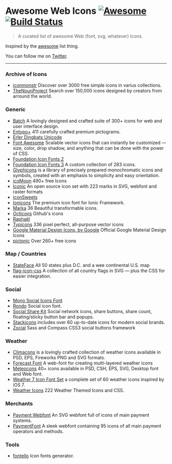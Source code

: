 # Awesome Web Icons [![Awesome](https://cdn.rawgit.com/sindresorhus/awesome/d7305f38d29fed78fa85652e3a63e154dd8e8829/media/badge.svg)](https://github.com/sindresorhus/awesome) [![Build Status](https://travis-ci.org/vkarampinis/awesome-icons.svg?branch=master)](https://travis-ci.org/vkarampinis/awesome-icons)

> A curated list of awesome Web (font, svg, whatever) Icons.

Inspired by the [awesome](https://github.com/sindresorhus/awesome) list thing.

You can follow me on [Twitter](https://twitter.com/vkarampinis).

---
### Archive of Icons
- [iconmonstr](http://iconmonstr.com/) Discover over 3000  free simple icons in varius collections.
- [TheNounProject](https://thenounproject.com/) Search over 150,000 icons designed by creators from arround the world.

### Generic
- [Batch](http://adamwhitcroft.com/batch/) A lovingly designed and crafted suite of 300+ icons for web and user interface design.
- [Entypo+](http://www.entypo.com/) 411 carefully crafted premium pictograms.
- [Erler Dingbats Unicode](http://www.ffdingbatsfont.com/)
- [Font Awesome](http://fontawesome.io/) Scalable vector icons that can instantly be customized — size, color, drop shadow, and anything that can be done with the power of CSS.
- [Foundation Icon Fonts 2](http://zurb.com/playground/foundation-icons) 
- [Foundation Icon Fonts 3](http://zurb.com/playground/foundation-icon-fonts-3) A custom collection of 283 icons.
- [Glyphicons](http://glyphicons.com/) is a library of precisely prepared monochromatic icons and symbols, created with an emphasis to simplicity and easy orientation.
- [icoMoon](https://icomoon.io) 490+ free Icons
- [Iconic](https://useiconic.com/open/) An open source icon set with 223 marks in SVG, webfont and raster formats
- [iconSweets](http://www.iconsweets.com/)
- [Ionicons](http://ionicons.com/) The premium icon font for Ionic Framework.
- [Marka](http://fian.my.id/marka/) 36 Beautiful transformable icons.
- [Octicons](https://octicons.github.com/) Github's icons
- [Raphaël](http://icons.marekventur.com/)
- [Typicons](http://typicons.com/) 336 pixel perfect, all-purpose vector icons
- [Google Material Design Icons, by Google](https://design.google.com/icons/) Official Google Material Design Icons
- [pictonic](https://pictonic.co) Over 260+ free icons

### Map / Countries
- [StateFace](http://propublica.github.io/stateface/) All 50 states plus D.C. and a wee continental U.S. map
- [flag-icon-css](http://lipis.github.io/flag-icon-css/) A collection of all country flags in SVG — plus the CSS for easier integration.

### Social
- [Mono Social Icons Font](http://drinchev.github.io/monosocialiconsfont/)
- [Rondo](http://www.tajfa.com/projects/rondo/) Social icon font.
- [Social Share Kit](http://socialsharekit.com/) Social network icons, share buttons, share count, floating/sticky button bar and popups.
- [Stackicons](http://stackicons.com/) includes over 60 up-to-date icons for modern social brands.
- [Zocial](https://github.com/adamstac/zocial) Sass and Compass CSS3 social buttons framework

### Weather
- [Climacons](http://adamwhitcroft.com/climacons/) is a lovingly crafted collection of weather icons available in PSD, EPS, Fireworks PNG and SVG formats.
- [Forecast Font](http://forecastfont.iconvau.lt/) A web-font for creating multi-layered weather icons
- [Meteocons](http://www.alessioatzeni.com/meteocons/) 40+ icons available in PSD, CSH, EPS, SVG, Desktop font and Web font.
- [Weather 7 Icon Font Set](http://www.pixeden.com/icon-fonts/weather-7-icon-font-set) a complete set of 60 weather icons inspired by iOS 7.
- [Weather Icons](https://erikflowers.github.io/weather-icons/) 222 Weather Themed Icons and CSS.

### Merchants
- [Payment Webfont](http://www.orlandotm.com/payment-webfont/) An SVG webfont full of icons of main payment systems.
- [PaymentFont](http://paymentfont.io/) A sleek webfont containing 95 icons of all main payment operators and methods.

### Tools
- [fontello](http://fontello.com/) Icon fonts generator.
